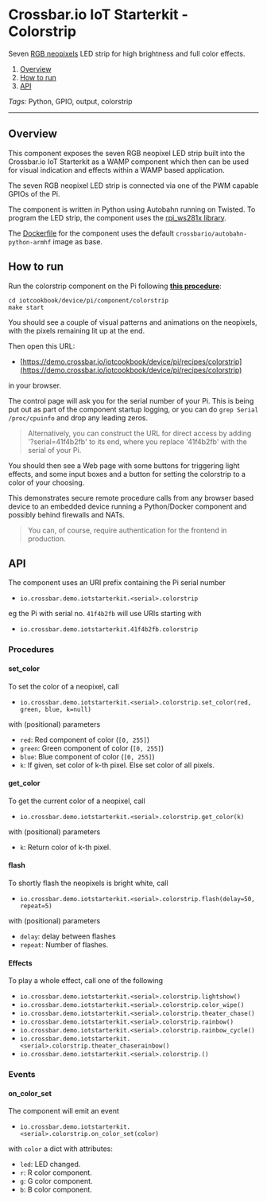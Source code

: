# Crossbar.io IoT Starterkit - Colorstrip

Seven [RGB neopixels](https://learn.adafruit.com/adafruit-neopixel-uberguide
) LED strip for high brightness and full color effects.

1. [Overview](#overview)
1. [How to run](#how-to-run)
1. [API](#api)

*Tags:* Python, GPIO, output, colorstrip

---

## Overview

This component exposes the seven RGB neopixel LED strip built into the Crossbar.io IoT Starterkit as a WAMP component which then can be used for visual indication and effects within a WAMP based application.

The seven RGB neopixel LED strip is connected via one of the PWM capable GPIOs of the Pi.

The component is written in Python using Autobahn running on Twisted. To program the LED strip, the component uses the [rpi_ws281x library](https://github.com/jgarff/rpi_ws281x).

The [Dockerfile](Dockerfile) for the component uses the default `crossbario/autobahn-python-armhf` image as base.


## How to run

Run the colorstrip component on the Pi following **[this procedure](https://github.com/crossbario/iotcookbook/tree/master/device/pi/components#how-to-run)**:

```console
cd iotcookbook/device/pi/component/colorstrip
make start
```

You should see a couple of visual patterns and animations on the neopixels, with the pixels remaining lit up at the end.

Then open this URL:

* [https://demo.crossbar.io/iotcookbook/device/pi/recipes/colorstrip](https://demo.crossbar.io/iotcookbook/device/pi/recipes/colorstrip)

in your browser.

The control page will ask you for the serial number of your Pi. This is being put out as part of the component startup logging, or you can do `grep Serial /proc/cpuinfo` and drop any leading zeros.

> Alternatively, you can construct the URL for direct access by adding '?serial=41f4b2fb' to its end, where you replace '41f4b2fb' with the serial of your Pi.

You should then see a Web page with some buttons for triggering light effects, and some input boxes and a button for setting the colorstrip to a color of your choosing.

This demonstrates secure remote procedure calls from any browser based device to an embedded device running a Python/Docker component and possibly behind firewalls and NATs.

> You can, of course, require authentication for the frontend in production.


## API

The component uses an URI prefix containing the Pi serial number

* `io.crossbar.demo.iotstarterkit.<serial>.colorstrip`

eg the Pi with serial no. `41f4b2fb` will use URIs starting with

* `io.crossbar.demo.iotstarterkit.41f4b2fb.colorstrip`


### Procedures

#### set_color

To set the color of a neopixel, call

* `io.crossbar.demo.iotstarterkit.<serial>.colorstrip.set_color(red, green, blue, k=null)`

with (positional) parameters

* `red`: Red component of color (`[0, 255]`)
* `green`: Green component of color (`[0, 255]`)
* `blue`: Blue component of color (`[0, 255]`)
* `k`: If given, set color of k-th pixel. Else set color of all pixels.

#### get_color

To get the current color of a neopixel, call

* `io.crossbar.demo.iotstarterkit.<serial>.colorstrip.get_color(k)`

with (positional) parameters

* `k`: Return color of k-th pixel.

#### flash

To shortly flash the neopixels is bright white, call

* `io.crossbar.demo.iotstarterkit.<serial>.colorstrip.flash(delay=50, repeat=5)`

with (positional) parameters

* `delay`: delay between flashes
* `repeat`: Number of flashes.


#### Effects

To play a whole effect, call one of the following

* `io.crossbar.demo.iotstarterkit.<serial>.colorstrip.lightshow()`
* `io.crossbar.demo.iotstarterkit.<serial>.colorstrip.color_wipe()`
* `io.crossbar.demo.iotstarterkit.<serial>.colorstrip.theater_chase()`
* `io.crossbar.demo.iotstarterkit.<serial>.colorstrip.rainbow()`
* `io.crossbar.demo.iotstarterkit.<serial>.colorstrip.rainbow_cycle()`
* `io.crossbar.demo.iotstarterkit.<serial>.colorstrip.theater_chaserainbow()`
* `io.crossbar.demo.iotstarterkit.<serial>.colorstrip.()`


### Events

#### on_color_set

The component will emit an event

* `io.crossbar.demo.iotstarterkit.<serial>.colorstrip.on_color_set(color)`

with `color` a dict with attributes:

* `led`: LED changed.
* `r`: R color component.
* `g`: G color component.
* `b`: B color component.
